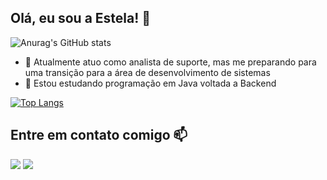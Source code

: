 ## Olá, eu sou a Estela! 👋
![Anurag's GitHub stats](https://github-readme-stats.vercel.app/api?username=estelacorso&show_icons=true&theme=dracula)
- 🔭 Atualmente atuo como analista de suporte, mas me preparando para uma transição para a área de desenvolvimento de sistemas
- 🌱 Estou estudando programação em Java voltada a Backend

[![Top Langs](https://github-readme-stats.vercel.app/api/top-langs/?username=estelacorso&layout=compact)](https://github.com/estelacorso/github-readme-stats)

## Entre em contato comigo 📫
<div style="display: inline_block">
  <a href = "mailto:estelacorso.web@gmail.com"><img src="https://img.shields.io/badge/-Gmail-%23333?style=for-the-badge&logo=gmail&logoColor=white" target="_blank"></a>
  <a href="https://www.linkedin.com/in/estelacorso/" target="_blank"><img src="https://img.shields.io/badge/-LinkedIn-%230077B5?style=for-the-badge&logo=linkedin&logoColor=white" target="_blank"></a> 
</div>
